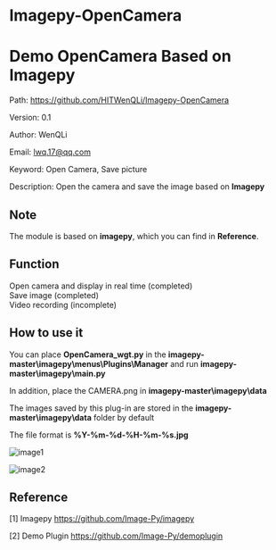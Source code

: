 # Imagepy-OpenCamera
# Demo OpenCamera Based on Imagepy

Path: https://github.com/HITWenQLi/Imagepy-OpenCamera

Version: 0.1

Author: WenQLi

Email: lwq.17@qq.com

Keyword: Open Camera, Save picture

Description: Open the camera and save the image based on **Imagepy**  

## Note
The module is based on **imagepy**, which you can find in **Reference**.  

## Function
  Open camera and display in real time (completed)  
  Save image (completed)  
  Video recording (incomplete)  

## How to use it  
You can place **OpenCamera_wgt.py** in the **imagepy-master\imagepy\menus\Plugins\Manager** and run **imagepy-master\imagepy\main.py**

In addition, place the CAMERA.png in **imagepy-master\imagepy\data**  

The images saved by this plug-in are stored in the **imagepy-master\imagepy\data** folder by default  

The file format is **%Y-%m-%d-%H-%m-%s.jpg**  

![image1](https://github.com/HITWenQLi/Imagepy-OpenCamera/tree/main/image/C1.jpg)  

![image2](https://github.com/HITWenQLi/Imagepy-OpenCamera/tree/main/image/C2.jpg)  

## Reference
[1] Imagepy https://github.com/Image-Py/imagepy  

[2] Demo Plugin https://github.com/Image-Py/demoplugin  
